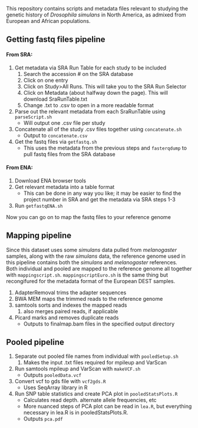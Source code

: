 This repository contains  scripts and metadata files relevant to
studying the genetic history of _Drosophila simulans_ in North America, as admixed
from European and African populations.

## Getting fastq files pipeline
#### From SRA:
1. Get metadata via SRA Run Table for each study to be included
   1. Search the accession # on the SRA database
   2. Click on one entry
   3. Click on Study>All Runs. This will take you to the SRA Run Selector
   4. Click on Metadata (about halfway down the page). This will download SraRunTable.txt
   5. Change .txt to .csv to open in a more readable format
2. Parse out the relevant metadata from each SraRunTable using `parseScript.sh`
   - Will output one .csv file per study
3. Concatenate all of the study .csv files together using `concatenate.sh`
   - Output to `concatenate.csv`
4. Get the fastq files via `getfastq.sh`
   - This uses the metadata from the previous steps and `fasterqdump` to pull fastq files from the SRA database

#### From ENA:
1. Download ENA browser tools
2. Get relevant metadata into a table format
   - This can be done in any way you like; it may be easier to find the project number in SRA and get the metadata via SRA steps 1-3
3. Run `getfastqENA.sh`

Now you can go on to map the fastq files to your reference genome

## Mapping pipeline
Since this dataset uses some _simulans_ data pulled from _melanogaster_ samples, along with the raw _simulans_ data, the reference genome used in this pipeline contains both the _simulans_ and _melanogaster_ references. <br>
Both individual and pooled are mapped to the reference genome all together with `mappingscript.sh`. `mappingscriptEuro.sh` is the same thing but recongifured for the metadata format of the European DEST samples.
1. AdapterRemoval trims the adapter sequences
2. BWA MEM maps the trimmed reads to the reference genome
3. samtools sorts and indexes the mapped reads
   1. also merges paired reads, if applicable
4. Picard marks and removes duplicate reads
   - Outputs to finalmap.bam files in the specified output directory

## Pooled pipeline
1. Separate out pooled file names from individual with `pooledSetup.sh`
   1. Makes the input .txt files required for mpileup and VarScan
2. Run samtools mpileup and VarScan with `makeVCF.sh`
   - Outputs `pooledData.vcf`
3. Convert vcf to gds file with `vcf2gds.R`
   - Uses SeqArray library in R
4. Run SNP table statistics and create PCA plot in `pooledStatsPlots.R`
   - Calculates read depth. alternate allele frequencies, etc
   - More nuanced steps of PCA plot can be read in `lea.R`, but everything necessary in lea.R is in pooledStatsPlots.R.
   - Outputs `pca.pdf`
